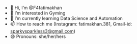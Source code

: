 - 👋 Hi, I’m @F4fatimakhan
- 👀 I’m interested in Gyming
- 🌱 I’m currently learning Data Science and Automation
- 📫 How to reach me (Instagram: fatimakhan.381, Gmail-id: sparkysparkless3@gmail.com)
- 😄 Pronouns: she/her/hers

<!---
F4fatimakhan/F4fatimakhan is a ✨ special ✨ repository because its `README.md` (this file) appears on your GitHub profile.
You can click the Preview link to take a look at your changes.
--->

